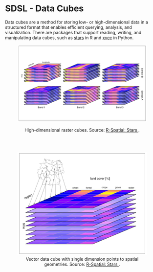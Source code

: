 # SDSL - Data Cubes

Data cubes are a method for storing low- or high-dimensional data in a structured format that enables efficient querying, analysis, and visualization. There are packages that support reading, writing, and manipulating data cubes, such as [stars](https://r-spatial.github.io/stars/index.html) in R and [xvec](https://xvec.readthedocs.io/en/stable/) in Python. 


<figure>
  <img src="/imgs/cube0.png" alt="Raster cube">
  <p align="center">
    <figcaption style="text-align: center;"> 
      High-dimensional raster cubes. Source: 
      <a href="https://r-spatial.github.io/stars"> R-Spatial: Stars </a>.
    </figcaption>
  </p>
</figure>

<br><br>

<figure>
  <img src="/imgs/cube3.png" alt="Vector cube" >
  <figcaption style="text-align: center;">               Vector data cube with single dimension points to spatial geometries. Source: <a href="https://r-spatial.github.io/stars"> R-Spatial: Stars </a>.
</figure>

    


